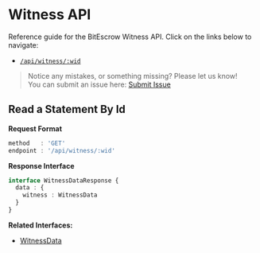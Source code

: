 # Witness API

Reference guide for the BitEscrow Witness API. Click on the links below to navigate:

- [`/api/witness/:wid`](#read-a-statement-by-id)  

> Notice any mistakes, or something missing? Please let us know!  
> You can submit an issue here: [Submit Issue](https://github.com/BitEscrow/escrow-core/issues/new/choose)

## Read a Statement By Id

**Request Format**

```ts
method   : 'GET'
endpoint : '/api/witness/:wid'
```

**Response Interface**

```ts
interface WitnessDataResponse {
  data : {
    witness : WitnessData
  }
}
```

**Related Interfaces:**

- [WitnessData](../data/witness.md#witnessdata)
